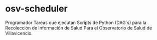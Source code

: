 # osv-scheduler
Programador Tareas que ejecutan Scripts de Python (DAG´s) para la Recolección de Información de Salud Para el Observatorio de Salud de Villavicencio.
